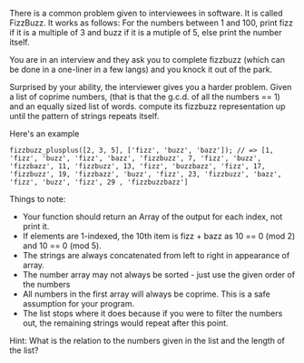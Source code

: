 There is a common problem given to interviewees in software. It is called FizzBuzz.
It works as follows:
For the numbers between 1 and 100, print fizz if it is a multiple of 3 and buzz if it is a mutiple of 5, else print the number itself.

You are in an interview and they ask you to complete fizzbuzz (which can be done in a one-liner in a few langs) and you knock it out of the park.

Surprised by your ability, the interviewer gives you a harder problem. Given a list of coprime numbers, (that is that the g.c.d. of all the numbers == 1) and an equally sized list of words. compute its fizzbuzz representation up until the pattern of strings repeats itself. 

Here's an example

```
fizzbuzz_plusplus([2, 3, 5], ['fizz', 'buzz', 'bazz']); // => [1, 'fizz', 'buzz', 'fizz', 'bazz', 'fizzbuzz', 7, 'fizz', 'buzz', 'fizzbazz', 11, 'fizzbuzz', 13, 'fizz', 'buzzbazz', 'fizz', 17, 'fizzbuzz', 19, 'fizzbazz', 'buzz', 'fizz', 23, 'fizzbuzz', 'bazz', 'fizz', 'buzz', 'fizz', 29 , 'fizzbuzzbazz']
```

Things to note: 
 * Your function should return an Array of the output for each index, not print it.
 * If elements are 1-indexed, the 10th item is fizz + bazz as 10 == 0 (mod 2) and 10 == 0 (mod 5).
 * The strings are always concatenated from left to right in appearance of array.
 * The number array may not always be sorted - just use the given order of the numbers
 * All numbers in the first array will always be coprime. This is a safe assumption for your program.
 * The list stops where it does because if you were to filter the numbers out, the remaining strings would repeat after this point.
 
Hint: What is the relation to the numbers given in the list and the length of the list?